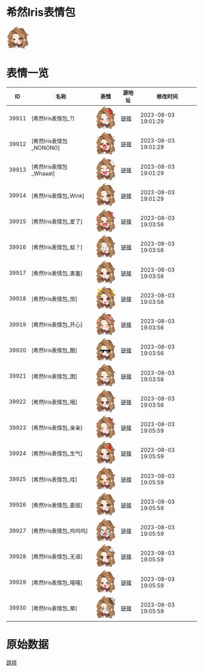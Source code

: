 # 希然Iris表情包

<img src="./cover.png" height="60" alt="cover" />

# 表情一览

|ID|名称|表情|源地址|修改时间|
|----|----|----|----|----|
|39911|[希然Iris表情包_?]|<img src="./pic/039911_%5B希然Iris表情包__%5D.png" height="60" alt="?"/>|[链接](https://i0.hdslb.com/bfs/emote/8963911c97a93ea580c21961ce36c5653016e8ad.png)|2023-08-03 19:01:29|
|39912|[希然Iris表情包_NONONO]|<img src="./pic/039912_%5B希然Iris表情包_NONONO%5D.png" height="60" alt="NONONO"/>|[链接](https://i0.hdslb.com/bfs/emote/b5e084ba1ebea37463f04248d0e9ed19aa5d5dc5.png)|2023-08-03 19:01:29|
|39913|[希然Iris表情包_Whaaat]|<img src="./pic/039913_%5B希然Iris表情包_Whaaat%5D.png" height="60" alt="Whaaat"/>|[链接](https://i0.hdslb.com/bfs/emote/e64dff7b4fe5c64038a4c9c7e500a939a4edd64e.png)|2023-08-03 19:01:29|
|39914|[希然Iris表情包_Wink]|<img src="./pic/039914_%5B希然Iris表情包_Wink%5D.png" height="60" alt="Wink"/>|[链接](https://i0.hdslb.com/bfs/emote/1fd21e2e4ba0f926d5f50259a072525c343fdef6.png)|2023-08-03 19:01:29|
|39915|[希然Iris表情包_爱了]|<img src="./pic/039915_%5B希然Iris表情包_爱了%5D.png" height="60" alt="爱了"/>|[链接](https://i0.hdslb.com/bfs/emote/2385e0079c4d8826870fba018e0692cac942bb73.png)|2023-08-03 19:03:56|
|39916|[希然Iris表情包_蛤？]|<img src="./pic/039916_%5B希然Iris表情包_蛤？%5D.png" height="60" alt="蛤？"/>|[链接](https://i0.hdslb.com/bfs/emote/c549b7b436a0100f698aa27d3a3a101043e43ee3.png)|2023-08-03 19:03:56|
|39917|[希然Iris表情包_害羞]|<img src="./pic/039917_%5B希然Iris表情包_害羞%5D.png" height="60" alt="害羞"/>|[链接](https://i0.hdslb.com/bfs/emote/f55569dfaf2f9458f2929c37b862a49e55463e61.png)|2023-08-03 19:03:56|
|39918|[希然Iris表情包_惊]|<img src="./pic/039918_%5B希然Iris表情包_惊%5D.png" height="60" alt="惊"/>|[链接](https://i0.hdslb.com/bfs/emote/bc632350beab0948c44fa17608b81e9785e5f9e3.png)|2023-08-03 19:03:56|
|39919|[希然Iris表情包_开心]|<img src="./pic/039919_%5B希然Iris表情包_开心%5D.png" height="60" alt="开心"/>|[链接](https://i0.hdslb.com/bfs/emote/e270864c70a47e40a9c68efd1570d1c3352d98d8.png)|2023-08-03 19:03:56|
|39920|[希然Iris表情包_酷]|<img src="./pic/039920_%5B希然Iris表情包_酷%5D.png" height="60" alt="酷"/>|[链接](https://i0.hdslb.com/bfs/emote/3e6b9e106311561d4bfdb1afe785f41b630c4bb1.png)|2023-08-03 19:03:56|
|39921|[希然Iris表情包_困]|<img src="./pic/039921_%5B希然Iris表情包_困%5D.png" height="60" alt="困"/>|[链接](https://i0.hdslb.com/bfs/emote/4c6611a005c21c2a017f6902927c241ef15afaf5.png)|2023-08-03 19:03:56|
|39922|[希然Iris表情包_哦]|<img src="./pic/039922_%5B希然Iris表情包_哦%5D.png" height="60" alt="哦"/>|[链接](https://i0.hdslb.com/bfs/emote/566becef2a5ef36f64cd61142d417fcace843bac.png)|2023-08-03 19:03:56|
|39923|[希然Iris表情包_亲亲]|<img src="./pic/039923_%5B希然Iris表情包_亲亲%5D.png" height="60" alt="亲亲"/>|[链接](https://i0.hdslb.com/bfs/emote/7acd26cecf33e438ac480a3cb29b1ff3bca4eff8.png)|2023-08-03 19:05:59|
|39924|[希然Iris表情包_生气]|<img src="./pic/039924_%5B希然Iris表情包_生气%5D.png" height="60" alt="生气"/>|[链接](https://i0.hdslb.com/bfs/emote/df48488f64d0b3e733a0f6cc3eb6545637b92d48.png)|2023-08-03 19:05:59|
|39925|[希然Iris表情包_哇]|<img src="./pic/039925_%5B希然Iris表情包_哇%5D.png" height="60" alt="哇"/>|[链接](https://i0.hdslb.com/bfs/emote/fe4b0cfc030be85a799264a568b24b690e63a2e6.png)|2023-08-03 19:05:59|
|39926|[希然Iris表情包_委屈]|<img src="./pic/039926_%5B希然Iris表情包_委屈%5D.png" height="60" alt="委屈"/>|[链接](https://i0.hdslb.com/bfs/emote/f4ec9e63706c277a37d2c6d93dcc8471a72f6525.png)|2023-08-03 19:05:59|
|39927|[希然Iris表情包_呜呜呜]|<img src="./pic/039927_%5B希然Iris表情包_呜呜呜%5D.png" height="60" alt="呜呜呜"/>|[链接](https://i0.hdslb.com/bfs/emote/a2e0ce872d655732fac259194cb78c84107d77c1.png)|2023-08-03 19:05:59|
|39928|[希然Iris表情包_无语]|<img src="./pic/039928_%5B希然Iris表情包_无语%5D.png" height="60" alt="无语"/>|[链接](https://i0.hdslb.com/bfs/emote/1defa3fe5b0c8b87bb5bf964485b84eee4189da4.png)|2023-08-03 19:05:59|
|39929|[希然Iris表情包_嘻嘻]|<img src="./pic/039929_%5B希然Iris表情包_嘻嘻%5D.png" height="60" alt="嘻嘻"/>|[链接](https://i0.hdslb.com/bfs/emote/022946ecdc76a317f6faf699ee5b24e3173722b0.png)|2023-08-03 19:05:59|
|39930|[希然Iris表情包_晕]|<img src="./pic/039930_%5B希然Iris表情包_晕%5D.png" height="60" alt="晕"/>|[链接](https://i0.hdslb.com/bfs/emote/52b16d803e06cd188ccb1c29bcfdefcb3e23fabd.png)|2023-08-03 19:05:59|

# 原始数据

[跳转](./raw.json)


